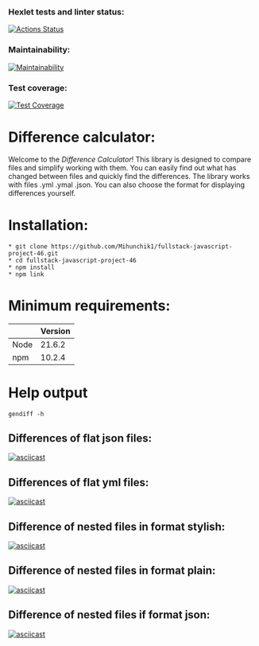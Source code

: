 ### Hexlet tests and linter status:
[![Actions Status](https://github.com/Mihunchik1/fullstack-javascript-project-46/actions/workflows/hexlet-check.yml/badge.svg)](https://github.com/Mihunchik1/fullstack-javascript-project-46/actions)

### Maintainability:
[![Maintainability](https://api.codeclimate.com/v1/badges/87a0b20c0a4d8c1563f3/maintainability)](https://codeclimate.com/github/Mihunchik1/fullstack-javascript-project-46/maintainability)

### Test coverage:
[![Test Coverage](https://api.codeclimate.com/v1/badges/87a0b20c0a4d8c1563f3/test_coverage)](https://codeclimate.com/github/Mihunchik1/fullstack-javascript-project-46/test_coverage)

# Difference calculator:
Welcome to the *Difference Calculator*! This library is designed to compare files and simplify working with them. You can easily find out what has changed between files and quickly find the differences. The library works with files .yml .ymal .json. You can also choose the format for displaying differences yourself.

# Installation:
```
* git clone https://github.com/Mihunchik1/fullstack-javascript-project-46.git
* cd fullstack-javascript-project-46
* npm install
* npm link
```

# Minimum requirements:
||Version|
|--|--|
|Node|21.6.2|
|npm|10.2.4|

# Help output
```
gendiff -h
```

## Differences of flat json files:
[![asciicast](https://asciinema.org/a/E9G0Sw0aKZ7LCwlNFBAsLKPWA.svg)](https://asciinema.org/a/E9G0Sw0aKZ7LCwlNFBAsLKPWA)

## Differences of flat yml files:
[![asciicast](https://asciinema.org/a/N4Z2XTM5KHUF2idSJVO3ryiFb.svg)](https://asciinema.org/a/N4Z2XTM5KHUF2idSJVO3ryiFb)

## Difference of nested files in format stylish:
[![asciicast](https://asciinema.org/a/ZhkpzkQOCekrJidd2YM3PXSoH.svg)](https://asciinema.org/a/ZhkpzkQOCekrJidd2YM3PXSoH)

## Difference of nested files in format plain:
[![asciicast](https://asciinema.org/a/ZMECaoLGTzSzytPptLSBLZBzC.svg)](https://asciinema.org/a/ZMECaoLGTzSzytPptLSBLZBzC)

## Difference of nested files if format json:
[![asciicast](https://asciinema.org/a/y60OWWGtBG7rEqYQgM24wLrN6.svg)](https://asciinema.org/a/y60OWWGtBG7rEqYQgM24wLrN6)
